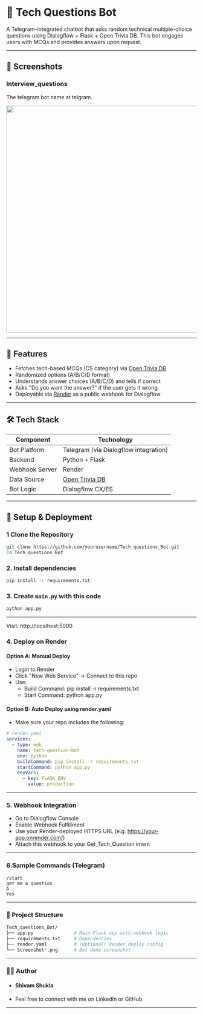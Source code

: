 # 🤖 Tech Questions Bot

A Telegram-integrated chatbot that asks random technical multiple-choice questions using Dialogflow + Flask + Open Trivia DB. This bot engages users with MCQs and provides answers upon request.

---

## 📸 Screenshots

### Interview_questions
The telegram bot name at telgram.

<img src="https://github.com/user-attachments/assets/e692603f-977f-4ac4-8ecc-8c8f62b13600" width="600"/>

---

## 🧠 Features

- Fetches tech-based MCQs (CS category) via [Open Trivia DB](https://opentdb.com/)
- Randomized options (A/B/C/D format)
- Understands answer choices (A/B/C/D) and tells if correct
- Asks "Do you want the answer?" if the user gets it wrong
- Deployable via [Render](https://render.com/) as a public webhook for Dialogflow

---

## 🛠 Tech Stack

| Component      | Technology       |
|----------------|------------------|
| Bot Platform   | Telegram (via Dialogflow integration) |
| Backend        | Python + Flask   |
| Webhook Server | Render           |
| Data Source    | [Open Trivia DB](https://opentdb.com/api_config.php) |
| Bot Logic      | Dialogflow CX/ES |

---

## 🚀 Setup & Deployment

### 1 Clone the Repository
```bash
git clone https://github.com/yourusername/Tech_questions_Bot.git
cd Tech_questions_Bot
```
### 2. Install dependencies

```bash
pip install -r requirements.txt
```

### 3. Create `main.py` with this code

```bash
python app.py
```

---
Visit: http://localhost:5000
### 4. Deploy on Render

#### Option A: Manual Deploy

- Login to Render
- Click "New Web Service" → Connect to this repo
- Use:
   - Build Command: pip install -r requirements.txt
   - Start Command: python app.py

#### Option B: Auto Deploy using render.yaml

- Make sure your repo includes the following:

```yaml
# render.yaml
services:
  - type: web
    name: tech-question-bot
    env: python
    buildCommand: pip install -r requirements.txt
    startCommand: python app.py
    envVars:
      - key: FLASK_ENV
        value: production

```

---

### 5. Webhook Integration
- Go to Dialogflow Console
- Enable Webhook Fulfillment
- Use your Render-deployed HTTPS URL (e.g. https://your-app.onrender.com/)
- Attach this webhook to your Get_Tech_Question intent
---

### 6.Sample Commands (Telegram)
```text
/start
get me a question
A
Yes
```
---
### 📁 Project Structure

```bash
Tech_questions_Bot/
├── app.py               # Main Flask app with webhook logic
├── requirements.txt     # Dependencies
├── render.yaml          # (Optional) Render deploy config
└── Screenshot*.png      # Bot demo screenshot

```
---
### 🧑‍💻 Author

- #### Shivam Shukla
- Feel free to connect with me on LinkedIn or GitHub

---


